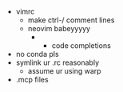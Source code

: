 - vimrc
  - make ctrl-/ comment lines
  - neovim babeyyyyy
    - + code completions
- no conda pls
- symlink ur .rc reasonably
    - assume ur using warp
- .mcp files

